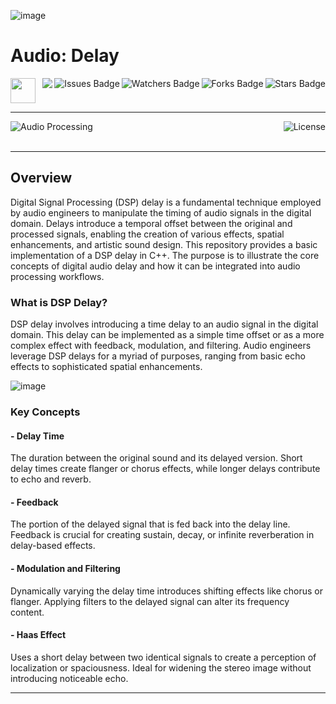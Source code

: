 ![image](https://github.com/JDSherbert/Audio-Delay/assets/43964243/6a7b530e-8740-423b-a20b-defd88ea625b)

# Audio: Delay

<!-- Header Start -->
<a href = "https://learn.microsoft.com/en-us/cpp/cpp-language"> <img height="40" img width="40" src="https://cdn.simpleicons.org/c++"> </a>
<img align="right" alt="Stars Badge" src="https://img.shields.io/github/stars/jdsherbert/Audio-Delay?label=%E2%AD%90"/>
<img align="right" alt="Forks Badge" src="https://img.shields.io/github/forks/jdsherbert/Audio-Delay?label=%F0%9F%8D%B4"/>
<img align="right" alt="Watchers Badge" src="https://img.shields.io/github/watchers/jdsherbert/Audio-Delay?label=%F0%9F%91%81%EF%B8%8F"/>
<img align="right" alt="Issues Badge" src="https://img.shields.io/github/issues/jdsherbert/Audio-Delay?label=%E2%9A%A0%EF%B8%8F"/>
<img align="right" src="https://hits.seeyoufarm.com/api/count/incr/badge.svg?url=https%3A%2F%2Fgithub.com%2FJDSherbert%2FAudio-Delay%2Fhit-counter%2FREADME&count_bg=%2379C83D&title_bg=%23555555&labelColor=0E1128&title=🔍&style=for-the-badge">
<!-- Header End --> 

-----------------------------------------------------------------------

<a href=""> 
  <img align="left" alt="Audio Processing" src="https://img.shields.io/badge/Audio%20Processing-black?style=for-the-badge&logo=audacity&logoColor=white&color=black&labelColor=black"> </a>
  
<a href="https://choosealicense.com/licenses/mit/"> 
  <img align="right" alt="License" src="https://img.shields.io/badge/License%20:%20MIT-black?style=for-the-badge&logo=mit&logoColor=white&color=black&labelColor=black"> </a>
  
<br></br>

-----------------------------------------------------------------------
## Overview
Digital Signal Processing (DSP) delay is a fundamental technique employed by audio engineers to manipulate the timing of audio signals in the digital domain. Delays introduce a temporal offset between the original and processed signals, enabling the creation of various effects, spatial enhancements, and artistic sound design. This repository provides a basic implementation of a DSP delay in C++. The purpose is to illustrate the core concepts of digital audio delay and how it can be integrated into audio processing workflows.

### What is DSP Delay?
DSP delay involves introducing a time delay to an audio signal in the digital domain. This delay can be implemented as a simple time offset or as a more complex effect with feedback, modulation, and filtering. Audio engineers leverage DSP delays for a myriad of purposes, ranging from basic echo effects to sophisticated spatial enhancements.

![image](https://github.com/JDSherbert/Audio-Delay/assets/43964243/696b4885-296f-4291-936e-b512fadc768c)

### Key Concepts
#### - Delay Time
The duration between the original sound and its delayed version. Short delay times create flanger or chorus effects, while longer delays contribute to echo and reverb.
#### - Feedback
The portion of the delayed signal that is fed back into the delay line.
Feedback is crucial for creating sustain, decay, or infinite reverberation in delay-based effects.

#### - Modulation and Filtering
Dynamically varying the delay time introduces shifting effects like chorus or flanger. Applying filters to the delayed signal can alter its frequency content.

#### - Haas Effect
Uses a short delay between two identical signals to create a perception of localization or spaciousness. Ideal for widening the stereo image without introducing noticeable echo.



-----------------------------------------------------------------------


